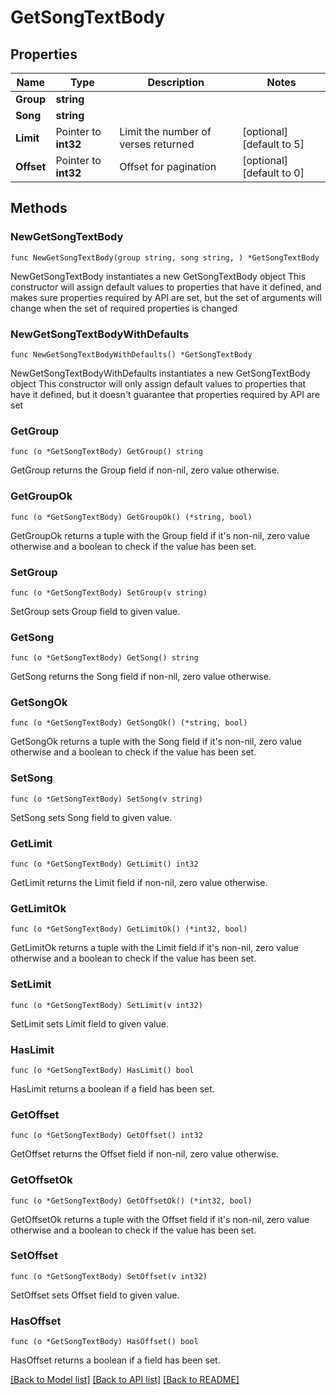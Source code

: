 # GetSongTextBody

## Properties

Name | Type | Description | Notes
------------ | ------------- | ------------- | -------------
**Group** | **string** |  | 
**Song** | **string** |  | 
**Limit** | Pointer to **int32** | Limit the number of verses returned | [optional] [default to 5]
**Offset** | Pointer to **int32** | Offset for pagination | [optional] [default to 0]

## Methods

### NewGetSongTextBody

`func NewGetSongTextBody(group string, song string, ) *GetSongTextBody`

NewGetSongTextBody instantiates a new GetSongTextBody object
This constructor will assign default values to properties that have it defined,
and makes sure properties required by API are set, but the set of arguments
will change when the set of required properties is changed

### NewGetSongTextBodyWithDefaults

`func NewGetSongTextBodyWithDefaults() *GetSongTextBody`

NewGetSongTextBodyWithDefaults instantiates a new GetSongTextBody object
This constructor will only assign default values to properties that have it defined,
but it doesn't guarantee that properties required by API are set

### GetGroup

`func (o *GetSongTextBody) GetGroup() string`

GetGroup returns the Group field if non-nil, zero value otherwise.

### GetGroupOk

`func (o *GetSongTextBody) GetGroupOk() (*string, bool)`

GetGroupOk returns a tuple with the Group field if it's non-nil, zero value otherwise
and a boolean to check if the value has been set.

### SetGroup

`func (o *GetSongTextBody) SetGroup(v string)`

SetGroup sets Group field to given value.


### GetSong

`func (o *GetSongTextBody) GetSong() string`

GetSong returns the Song field if non-nil, zero value otherwise.

### GetSongOk

`func (o *GetSongTextBody) GetSongOk() (*string, bool)`

GetSongOk returns a tuple with the Song field if it's non-nil, zero value otherwise
and a boolean to check if the value has been set.

### SetSong

`func (o *GetSongTextBody) SetSong(v string)`

SetSong sets Song field to given value.


### GetLimit

`func (o *GetSongTextBody) GetLimit() int32`

GetLimit returns the Limit field if non-nil, zero value otherwise.

### GetLimitOk

`func (o *GetSongTextBody) GetLimitOk() (*int32, bool)`

GetLimitOk returns a tuple with the Limit field if it's non-nil, zero value otherwise
and a boolean to check if the value has been set.

### SetLimit

`func (o *GetSongTextBody) SetLimit(v int32)`

SetLimit sets Limit field to given value.

### HasLimit

`func (o *GetSongTextBody) HasLimit() bool`

HasLimit returns a boolean if a field has been set.

### GetOffset

`func (o *GetSongTextBody) GetOffset() int32`

GetOffset returns the Offset field if non-nil, zero value otherwise.

### GetOffsetOk

`func (o *GetSongTextBody) GetOffsetOk() (*int32, bool)`

GetOffsetOk returns a tuple with the Offset field if it's non-nil, zero value otherwise
and a boolean to check if the value has been set.

### SetOffset

`func (o *GetSongTextBody) SetOffset(v int32)`

SetOffset sets Offset field to given value.

### HasOffset

`func (o *GetSongTextBody) HasOffset() bool`

HasOffset returns a boolean if a field has been set.


[[Back to Model list]](../README.md#documentation-for-models) [[Back to API list]](../README.md#documentation-for-api-endpoints) [[Back to README]](../README.md)



